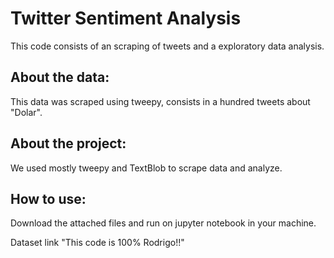 # Twitter Sentiment Analysis

This code consists of an scraping of tweets and a exploratory data analysis.


## About the data:

This data was scraped using tweepy, consists in a hundred tweets about "Dolar".


## About the project:

We used mostly tweepy and TextBlob to scrape data and analyze.


## How to use:

Download the attached files and run on jupyter notebook in your machine.

Dataset link "This code is 100% Rodrigo!!"
